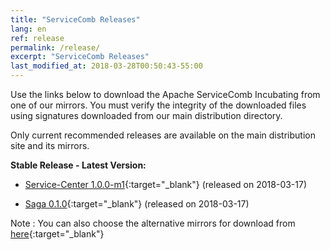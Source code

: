 ```yaml
---
title: "ServiceComb Releases"
lang: en
ref: release
permalink: /release/
excerpt: "ServiceComb Releases"
last_modified_at: 2018-03-28T00:50:43-55:00
---
```


Use the links below to download the Apache ServiceComb Incubating from one of our mirrors. You must verify the integrity of the downloaded files using signatures downloaded from our main distribution directory.

Only current recommended releases are available on the main distribution site and its mirrors. 


**Stable Release - Latest Version:**

* [Service-Center 1.0.0-m1](https://www.apache.org/dist/incubator/servicecomb/incubator-servicecomb-service-center/1.0.0-m1/){:target="_blank"} (released on 2018-03-17)

* [Saga 0.1.0](https://www.apache.org/dist/incubator/servicecomb/incubator-servicecomb-saga/0.1.0/){:target="_blank"} (released on 2018-03-17)

Note : You can also choose the alternative mirrors for download from [here](https://www.apache.org/mirrors/){:target="_blank"}
